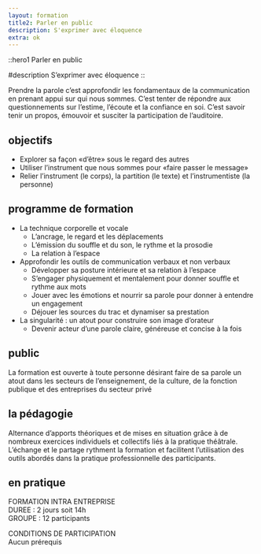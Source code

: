 ```yaml
---
layout: formation
title2: Parler en public
description: S'exprimer avec éloquence
extra: ok
---
```

::hero1
Parler en public

#description
S’exprimer avec éloquence
::


Prendre la parole c’est approfondir les fondamentaux de la communication en prenant appui sur qui nous sommes. C’est tenter de répondre aux questionnements sur l’estime, l’écoute et la confiance en soi. C’est savoir tenir un propos, émouvoir et susciter la participation de l’auditoire. 
## objectifs
- Explorer sa façon «d’être» sous le regard des autres
- Utiliser l’instrument que nous sommes pour «faire passer le message»
- Relier l’instrument (le corps), la partition (le texte) et l’instrumentiste (la personne)
## programme de formation
- La technique corporelle et vocale
    - L’ancrage, le regard et les déplacements
    - L’émission du souffle et du son, le rythme et la prosodie
    - La relation à l’espace
- Approfondir les outils de communication verbaux et non verbaux
    - Développer sa posture intérieure et sa relation à l’espace 
    - S’engager physiquement et mentalement pour donner souffle et rythme aux mots
    - Jouer avec les émotions et nourrir sa parole pour donner à entendre un engagement
    - Déjouer les sources du trac et dynamiser sa prestation
- La singularité : un atout pour construire son image d’orateur
    - Devenir acteur d’une parole claire, généreuse et concise à la fois

## public

La formation est ouverte à toute personne désirant faire de sa parole un atout dans les secteurs de l’enseignement, de la culture, de la fonction publique et des entreprises du secteur privé

## la pédagogie

Alternance d’apports théoriques et de mises en situation grâce à de nombreux exercices individuels et collectifs liés à la pratique théâtrale. L’échange et le partage rythment la formation et facilitent l’utilisation des outils abordés dans la pratique professionnelle des participants.

## en pratique

FORMATION INTRA ENTREPRISE  
DUREE : 2 jours soit 14h  
GROUPE : 12 participants  

CONDITIONS DE PARTICIPATION  
Aucun prérequis  